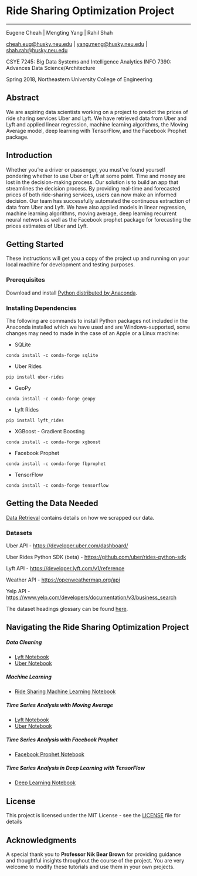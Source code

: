 # Ride Sharing Optimization Project
------------------------------------

Eugene Cheah | Mengting Yang | Rahil Shah

cheah.eug@husky.neu.edu | yang.meng@husky.neu.edu | shah.rah@husky.neu.edu

CSYE 7245: Big Data Systems and Intelligence Analytics
INFO 7390: Advances Data Science/Architecture

Spring 2018, Northeastern University College of Engineering

## Abstract
We are aspiring data scientists working on a project to predict the prices of ride sharing services Uber and Lyft. We have retrieved data from Uber and Lyft and applied linear regression, machine learning algorithms, the Moving Average model, deep learning with TensorFlow, and the Facebook Prophet package.

## Introduction
Whether you’re a driver or passenger, you must’ve found yourself pondering whether to use Uber or Lyft at some point. Time and money are lost in the decision-making process. Our solution is to build an app that streamlines the decision process. By providing real-time and forecasted prices of both ride-sharing services, users can now make an informed decision. Our team has successfully automated the continuous extraction of data from Uber and Lyft. We have also applied models in linear regression, machine learning algorithms, moving average, deep learning recurrent neural network as well as the Facebook prophet package for forecasting the prices estimates of Uber and Lyft.

## Getting Started
These instructions will get you a copy of the project up and running on your local machine for development and testing purposes.

### Prerequisites
Download and install [Python distributed by Anaconda](https://www.anaconda.com/download/).

### Installing Dependencies
The following are commands to install Python packages not included in the Anaconda installed which we have used and are Windows-supported, some changes may need to made in the case of an Apple or a Linux machine:
* SQLite
```
conda install -c conda-forge sqlite  
```

* Uber Rides
```
pip install uber-rides  
```

* GeoPy
```
conda install -c conda-forge geopy  
```

* Lyft Rides
```
pip install lyft_rides  
```

* XGBoost - Gradient Boosting
```
conda install -c conda-forge xgboost  
```

* Facebook Prophet
```
conda install -c conda-forge fbprophet
```

* TensorFlow
```
conda install -c conda-forge tensorflow 
```

## Getting the Data Needed
[Data Retrieval](https://github.com/rahilshah10/IS/blob/master/ADS/Final%20Project/Notebooks/Data%20Retrival.ipynb) contains details on how we scrapped our data.

### Datasets
Uber API - https://developer.uber.com/dashboard/

Uber Rides Python SDK (beta) - https://github.com/uber/rides-python-sdk 

Lyft API - https://developer.lyft.com/v1/reference 

Weather API - https://openweathermap.org/api

Yelp API - https://www.yelp.com/developers/documentation/v3/business_search 

The dataset headings glossary can be found [here](dataset_headings_glossary.docx).

## Navigating the Ride Sharing Optimization Project

##### Data Cleaning
* [Lyft Notebook](https://github.com/MandyYang86/Ride-Optimization/blob/master/Data%20Clean%20Part/DataClean_OneMonth_Lyft_Line.ipynb)
* [Uber Notebook](https://github.com/MandyYang86/Ride-Optimization/blob/master/Data%20Clean%20Part/DataClean_OneMonth_Uber_Pool.ipynb)

##### Machine Learning 
* [Ride Sharing Machine Learning Notebook](https://github.com/rahilshah10/IS/blob/master/ADS/Final%20Project/Notebooks/Machine%20Learning.ipynb)

##### Time Series Analysis with Moving Average
* [Lyft Notebook](https://github.com/MandyYang86/Ride-Optimization/blob/master/MA%20Model/Time%20Series%20-%20Moving%20Average%20Model-Lyft.ipynb)
* [Uber Notebook](https://github.com/MandyYang86/Ride-Optimization/blob/master/MA%20Model/Time%20Series%20-%20Moving%20Average%20Model-Uber.ipynb)

##### Time Series Analysis with Facebook Prophet 
* [Facebook Prophet Notebook](https://github.com/echeah/big_data_systems_and_intelligence_analytics/blob/master/rides_sharing_optimization_project/time_series_facebook_prophet.ipynb)

##### Time Series Analysis in Deep Learning with TensorFlow
* [Deep Learning Notebook](https://github.com/echeah/big_data_systems_and_intelligence_analytics/blob/master/rides_sharing_optimization_project/time_series_deep_learning_tensorflow.ipynb)

## License
This project is licensed under the MIT License - see the [LICENSE](LICENSE) file for details

## Acknowledgments
A special thank you to __Professor Nik Bear Brown__ for providing guidance and thoughtful insights throughout the course of the project.
You are very welcome to modify these tutorials and use them in your own projects.
